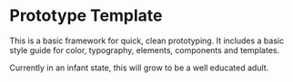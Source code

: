 # Prototype Template

This is a basic framework for quick, clean prototyping. It includes a basic style guide for color, typography, elements, components and templates.

Currently in an infant state, this will grow to be a well educated adult.